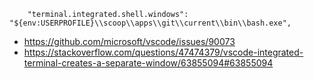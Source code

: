 ```
    "terminal.integrated.shell.windows": "${env:USERPROFILE}\\scoop\\apps\\git\\current\\bin\\bash.exe",
```

- https://github.com/microsoft/vscode/issues/90073
- https://stackoverflow.com/questions/47474379/vscode-integrated-terminal-creates-a-separate-window/63855094#63855094
